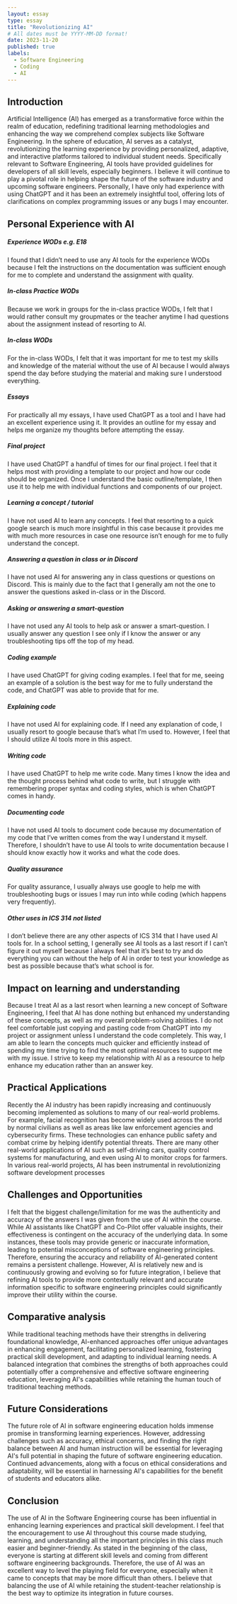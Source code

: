 ```yaml
---
layout: essay
type: essay
title: "Revolutionizing AI"
# All dates must be YYYY-MM-DD format!
date: 2023-11-20
published: true
labels:
  - Software Engineering
  - Coding
  - AI
---
```

  
## Introduction
Artificial Intelligence (AI) has emerged as a transformative force within the realm of education, redefining traditional learning methodologies and enhancing the way we comprehend complex subjects like Software Engineering. In the sphere of education, AI serves as a catalyst, revolutionizing the learning experience by providing personalized, adaptive, and interactive platforms tailored to individual student needs. Specifically relevant to Software Engineering, AI tools have provided guidelines for developers of all skill levels, especially beginners. I believe it will continue to play a pivotal role in helping shape the future of the software industry and upcoming software engineers. Personally, I have only had experience with using ChatGPT and it has been an extremely insightful tool, offering lots of clarifications on complex programming issues or any bugs I may encounter.

## Personal Experience with AI
##### Experience WODs e.g. E18
I found that I didn’t need to use any AI tools for the experience WODs because I felt the instructions on the documentation was sufficient enough for me to complete and understand the assignment with quality.
##### In-class Practice WODs
Because we work in groups for the in-class practice WODs, I felt that I would rather consult my groupmates or the teacher anytime I had questions about the assignment instead of resorting to AI.
##### In-class WODs
For the in-class WODs, I felt that it was important for me to test my skills and knowledge of the material without the use of AI because I would always spend the day before studying the material and making sure I understood everything.
##### Essays
For practically all my essays, I have used ChatGPT as a tool and I have had an excellent experience using it. It provides an outline for my essay and helps me organize my thoughts before attempting the essay.
##### Final project
I have used ChatGPT a handful of times for our final project. I feel that it helps most with providing a template to our project and how our code should be organized. Once I understand the basic outline/template, I then use it to help me with individual functions and components of our project.
##### Learning a concept / tutorial
I have not used AI to learn any concepts. I feel that resorting to a quick google search is much more insightful in this case because it provides me with much more resources in case one resource isn’t enough for me to fully understand the concept.
##### Answering a question in class or in Discord
I have not used AI for answering any in class questions or questions on Discord. This is mainly due to the fact that I generally am not the one to answer the questions asked in-class or in the Discord.
##### Asking or answering a smart-question
I have not used any AI tools to help ask or answer a smart-question. I usually answer any question I see only if I know the answer or any troubleshooting tips off the top of my head.
##### Coding example
I have used ChatGPT for giving coding examples. I feel that for me, seeing an example of a solution is the best way for me to fully understand the code, and ChatGPT was able to provide that for me.
##### Explaining code
I have not used AI for explaining code. If I need any explanation of code, I usually resort to google because that’s what I’m used to. However, I feel that I should utilize AI tools more in this aspect.
##### Writing code
I have used ChatGPT to help me write code. Many times I know the idea and the thought process behind what code to write, but I struggle with remembering proper syntax and coding styles, which is when ChatGPT comes in handy.
##### Documenting code
I have not used AI tools to document code because my documentation of my code that I’ve written comes from the way I understand it myself. Therefore, I shouldn’t have to use AI tools to write documentation because I should know exactly how it works and what the code does.
##### Quality assurance
For quality assurance, I usually always use google to help me with troubleshooting bugs or issues I may run into while coding (which happens very frequently).
##### Other uses in ICS 314 not listed
I don’t believe there are any other aspects of ICS 314 that I have used AI tools for. In a school setting, I generally see AI tools as a last resort if I can’t figure it out myself because I always feel that it’s best to try and do everything you can without the help of AI in order to test your knowledge as best as possible because that’s what school is for.

## Impact on learning and understanding
Because I treat AI as a last resort when learning a new concept of Software Engineering, I feel that AI has done nothing but enhanced my understanding of these concepts, as well as my overall problem-solving abilities. I do not feel comfortable just copying and pasting code from ChatGPT into my project or assignment unless I understand the code completely. This way, I am able to learn the concepts much quicker and efficiently instead of spending my time trying to find the most optimal resources to support me with my issue. I strive to keep my relationship with AI as a resource to help enhance my education rather than an answer key.

## Practical Applications
Recently the AI industry has been rapidly increasing and continuously becoming implemented as solutions to many of our real-world problems. For example, facial recognition has become widely used across the world by normal civilians as well as areas like law enforcement agencies and cybersecurity firms. These technologies can enhance public safety and combat crime by helping identify potential threats. There are many other real-world applications of AI such as self-driving cars, quality control systems for manufacturing, and even using AI to monitor crops for farmers. In various real-world projects, AI has been instrumental in revolutionizing software development processes

## Challenges and Opportunities
I felt that the biggest challenge/limitation for me was the authenticity and accuracy of the answers I was given from the use of AI within the course. While AI assistants like ChatGPT and Co-Pilot offer valuable insights, their effectiveness is contingent on the accuracy of the underlying data. In some instances, these tools may provide generic or inaccurate information, leading to potential misconceptions of software engineering principles. Therefore, ensuring the accuracy and reliability of AI-generated content remains a persistent challenge. However, AI is relatively new and is continuously growing and evolving so for future integration, I believe that refining AI tools to provide more contextually relevant and accurate information specific to software engineering principles could significantly improve their utility within the course.

## Comparative analysis
While traditional teaching methods have their strengths in delivering foundational knowledge, AI-enhanced approaches offer unique advantages in enhancing engagement, facilitating personalized learning, fostering practical skill development, and adapting to individual learning needs. A balanced integration that combines the strengths of both approaches could potentially offer a comprehensive and effective software engineering education, leveraging AI's capabilities while retaining the human touch of traditional teaching methods.

## Future Considerations
The future role of AI in software engineering education holds immense promise in transforming learning experiences. However, addressing challenges such as accuracy, ethical concerns, and finding the right balance between AI and human instruction will be essential for leveraging AI's full potential in shaping the future of software engineering education. Continued advancements, along with a focus on ethical considerations and adaptability, will be essential in harnessing AI's capabilities for the benefit of students and educators alike.

## Conclusion
The use of AI in the Software Engineering course has been influential in enhancing learning experiences and practical skill development. I feel that the encouragement to use AI throughout this course made studying, learning, and understanding all the important principles in this class much easier and beginner-friendly. As stated in the beginning of the class, everyone is starting at different skill levels and coming from different software engineering backgrounds. Therefore, the use of AI was an excellent way to level the playing field for everyone, especially when it came to concepts that may be more difficult than others. I believe that balancing the use of AI while retaining the student-teacher relationship is the best way to optimize its integration in future courses.
